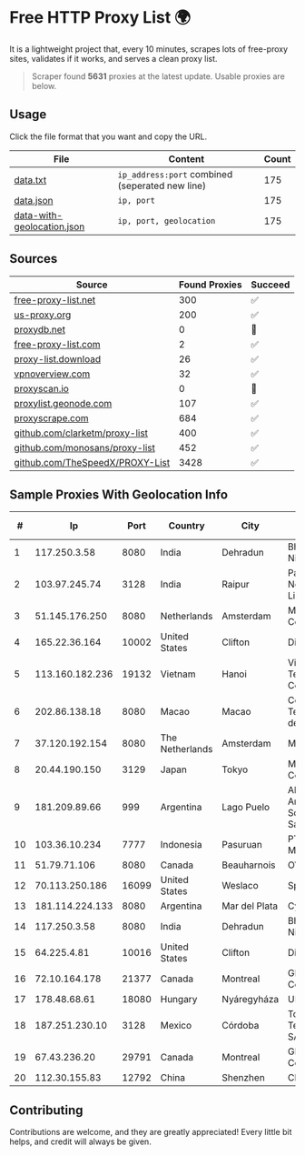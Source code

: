 
# Free HTTP Proxy List 🌍

It is a lightweight project that, every 10 minutes, scrapes lots of free-proxy sites, validates if it works, and serves a clean proxy list.


> Scraper found **5631** proxies at the latest update. Usable proxies are below.

## Usage

Click the file format that you want and copy the URL.


|File|Content|Count|
|----|-------|-----|
|[data.txt](https://raw.githubusercontent.com/themiralay/Proxy-List-World/master/data.txt)|`ip_address:port` combined (seperated new line)|175|
|[data.json](https://raw.githubusercontent.com/themiralay/Proxy-List-World/master/data.json)|`ip, port`|175|
|[data-with-geolocation.json](https://raw.githubusercontent.com/themiralay/Proxy-List-World/master/data-with-geolocation.json)|`ip, port, geolocation`|175|

## Sources

|Source|Found Proxies|Succeed|
|------|-------------|-------|
|[free-proxy-list.net](https://free-proxy-list.net)|300|✅|
|[us-proxy.org](https://www.us-proxy.org)|200|✅|
|[proxydb.net](http://proxydb.net)|0|🚫|
|[free-proxy-list.com](https://free-proxy-list.com/?page=&port=&type%5B%5D=http&type%5B%5D=https&up_time=0&search=Search)|2|✅|
|[proxy-list.download](https://www.proxy-list.download/HTTP)|26|✅|
|[vpnoverview.com](https://vpnoverview.com/privacy/anonymous-browsing/free-proxy-servers)|32|✅|
|[proxyscan.io](https://www.proxyscan.io)|0|🚫|
|[proxylist.geonode.com](https://proxylist.geonode.com/api/proxy-list?limit=300&page=1&sort_by=lastChecked&sort_type=desc&protocols=http,https)|107|✅|
|[proxyscrape.com](https://api.proxyscrape.com/v2/?request=displayproxies&protocol=http&timeout=10000&country=all&ssl=all&anonymity=all)|684|✅|
|[github.com/clarketm/proxy-list](https://raw.githubusercontent.com/clarketm/proxy-list/master/proxy-list-raw.txt)|400|✅|
|[github.com/monosans/proxy-list](https://raw.githubusercontent.com/monosans/proxy-list/main/proxies/http.txt)|452|✅|
|[github.com/TheSpeedX/PROXY-List](https://raw.githubusercontent.com/TheSpeedX/PROXY-List/master/http.txt)|3428|✅|


## Sample Proxies With Geolocation Info

|#|Ip|Port|Country|City|Internet Service Provider|
|-|--|----|-------|----|-------------------------|
|1|117.250.3.58|8080|India|Dehradun|Bharat Sanchar Nigam Ltd|
|2|103.97.245.74|3128|India|Raipur|Paynet Digital Network Private Limited|
|3|51.145.176.250|8080|Netherlands|Amsterdam|Microsoft Corporation|
|4|165.22.36.164|10002|United States|Clifton|DigitalOcean, LLC|
|5|113.160.182.236|19132|Vietnam|Hanoi|VietNam Post and Telecom Corporation|
|6|202.86.138.18|8080|Macao|Macao|Companhia de Telecomunicacoes de Macau|
|7|37.120.192.154|8080|The Netherlands|Amsterdam|M247 Europe SRL|
|8|20.44.190.150|3129|Japan|Tokyo|Microsoft Corporation|
|9|181.209.89.66|999|Argentina|Lago Puelo|ARSAT - Empresa Argentina de Soluciones Satelitales S.A|
|10|103.36.10.234|7777|Indonesia|Pasuruan|PT Awinet Global Mandiri|
|11|51.79.71.106|8080|Canada|Beauharnois|OVH SAS|
|12|70.113.250.186|16099|United States|Weslaco|Spectrum|
|13|181.114.224.133|8080|Argentina|Mar del Plata|CyberWave S.A.|
|14|117.250.3.58|8080|India|Dehradun|Bharat Sanchar Nigam Ltd|
|15|64.225.4.81|10016|United States|Clifton|DigitalOcean, LLC|
|16|72.10.164.178|21377|Canada|Montreal|GloboTech Communications|
|17|178.48.68.61|18080|Hungary|Nyáregyháza|UPC|
|18|187.251.230.10|3128|Mexico|Córdoba|Total Play Telecomunicaciones SA De CV|
|19|67.43.236.20|29791|Canada|Montreal|GloboTech Communications|
|20|112.30.155.83|12792|China|Shenzhen|China Mobile|



## Contributing

Contributions are welcome, and they are greatly appreciated! Every
little bit helps, and credit will always be given.

